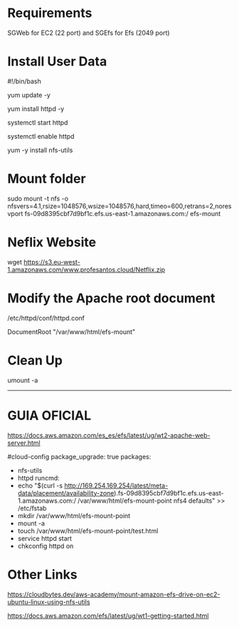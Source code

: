 # Requirements

SGWeb for EC2 (22 port) and  SGEfs for Efs (2049 port)

# Install User Data

#!/bin/bash

yum update -y

yum install httpd -y

systemctl start httpd

systemctl enable httpd

yum -y install nfs-utils


# Mount folder

sudo mount -t nfs -o nfsvers=4.1,rsize=1048576,wsize=1048576,hard,timeo=600,retrans=2,noresvport fs-09d8395cbf7d9bf1c.efs.us-east-1.amazonaws.com:/   efs-mount

# Neflix Website

wget https://s3.eu-west-1.amazonaws.com/www.profesantos.cloud/Netflix.zip 

# Modify the Apache root document

/etc/httpd/conf/httpd.conf

DocumentRoot "/var/www/html/efs-mount"


# Clean Up

umount -a

----------------------------------------------------------------------------------------


# GUIA OFICIAL

https://docs.aws.amazon.com/es_es/efs/latest/ug/wt2-apache-web-server.html

#cloud-config
package_upgrade: true
packages:
- nfs-utils
- httpd
runcmd:
- echo "$(curl -s http://169.254.169.254/latest/meta-data/placement/availability-zone).fs-09d8395cbf7d9bf1c.efs.us-east-1.amazonaws.com:/    /var/www/html/efs-mount-point   nfs4    defaults" >> /etc/fstab
- mkdir /var/www/html/efs-mount-point
- mount -a
- touch /var/www/html/efs-mount-point/test.html
- service httpd start
- chkconfig httpd on

# Other Links
https://cloudbytes.dev/aws-academy/mount-amazon-efs-drive-on-ec2-ubuntu-linux-using-nfs-utils

https://docs.aws.amazon.com/efs/latest/ug/wt1-getting-started.html

